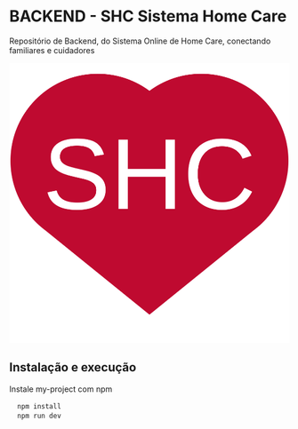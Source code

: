 
# BACKEND - SHC Sistema Home Care

Repositório de Backend, do Sistema Online de Home Care, conectando familiares e cuidadores


![Alt text](img/logo.svg)

## Instalação e execução

Instale my-project com npm

```bash
  npm install
  npm run dev
```
    